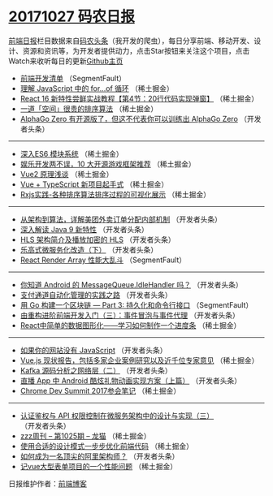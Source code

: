 # [20171027 码农日报](https://toutiao.qdkfweb.cn/date/2017/10/27)

[前端日报](https://qdkfweb.cn/c/news)栏目数据来自[码农头条](https://toutiao.qdkfweb.cn/)（我开发的爬虫），每日分享前端、移动开发、设计、资源和资讯等，为开发者提供动力，点击Star按钮来关注这个项目，点击Watch来收听每日的更新[Github主页](https://github.com/kujian/frontendDaily)
* [前端开发清单](https://toutiao.qdkfweb.cn/54711.html) （SegmentFault）
* [理解 JavaScript 中的 for…of 循环](https://toutiao.qdkfweb.cn/54725.html) （稀土掘金）
* [React 16 新特性尝鲜实战教程【第4节：20行代码实现弹窗】](https://toutiao.qdkfweb.cn/54726.html) （稀土掘金）
* [一道「空间」很贵的排序算法](https://toutiao.qdkfweb.cn/54728.html) （稀土掘金）
* [AlphaGo Zero 有开源版了，但这不代表你可以训练出 AlphaGo Zero](https://toutiao.qdkfweb.cn/54751.html) （开发者头条）

***
* [深入ES6 模块系统](https://toutiao.qdkfweb.cn/54721.html) （稀土掘金）
* [娱乐开发两不误，10 大开源游戏框架推荐](https://toutiao.qdkfweb.cn/54723.html) （稀土掘金）
* [Vue2 原理浅谈](https://toutiao.qdkfweb.cn/54724.html) （稀土掘金）
* [Vue + TypeScript 新项目起手式](https://toutiao.qdkfweb.cn/54718.html) （稀土掘金）
* [Rxjs实践-各种排序算法排序过程的可视化展示](https://toutiao.qdkfweb.cn/54720.html) （稀土掘金）

***
* [从架构到算法，详解美团外卖订单分配内部机制](https://toutiao.qdkfweb.cn/54758.html) （开发者头条）
* [深入解读 Java 9 新特性](https://toutiao.qdkfweb.cn/54741.html) （开发者头条）
* [HLS 架构简介及播放加密的 HLS](https://toutiao.qdkfweb.cn/54753.html) （开发者头条）
* [乐高式微服务化改造（下）](https://toutiao.qdkfweb.cn/54744.html) （开发者头条）
* [React Render Array 性能大乱斗](https://toutiao.qdkfweb.cn/54709.html) （SegmentFault）

***
* [你知道 Android 的 MessageQueue.IdleHandler 吗？](https://toutiao.qdkfweb.cn/54755.html) （开发者头条）
* [支付通道自动化管理的实践之路](https://toutiao.qdkfweb.cn/54745.html) （开发者头条）
* [用 Go 构建一个区块链 &#8212; Part 3: 持久化和命令行接口](https://toutiao.qdkfweb.cn/54710.html) （SegmentFault）
* [由重构进阶前端开发入门（三）：事件冒泡与事件代理](https://toutiao.qdkfweb.cn/54756.html) （开发者头条）
* [React中简单的数据图形化——学习如何制作一个进度条](https://toutiao.qdkfweb.cn/54722.html) （稀土掘金）

***
* [如果你的网站没有 JavaScript](https://toutiao.qdkfweb.cn/54746.html) （开发者头条）
* [Vue.js 现状报告，包括多家企业案例研究以及近千位专家意见](https://toutiao.qdkfweb.cn/54714.html) （稀土掘金）
* [Kafka 源码分析之网络层（二）](https://toutiao.qdkfweb.cn/54759.html) （开发者头条）
* [直播 App 中 Android 酷炫礼物动画实现方案（上篇）](https://toutiao.qdkfweb.cn/54749.html) （开发者头条）
* [Chrome Dev Summit 2017参会笔记](https://toutiao.qdkfweb.cn/54715.html) （稀土掘金）

***
* [认证鉴权与 API 权限控制在微服务架构中的设计与实现（三）](https://toutiao.qdkfweb.cn/54750.html) （开发者头条）
* [zzz周刊 &#8211; 第1025期 &#8211; 龙猫](https://toutiao.qdkfweb.cn/54716.html) （稀土掘金）
* [使用合适的设计模式一步步优化前端代码](https://toutiao.qdkfweb.cn/54717.html) （稀土掘金）
* [如何成为一名顶尖的阿里架构师？](https://toutiao.qdkfweb.cn/54752.html) （开发者头条）
* [记vue大型表单项目的一个性能问题](https://toutiao.qdkfweb.cn/54719.html) （稀土掘金）

日报维护作者：[前端博客](https://qdkfweb.cn/) 